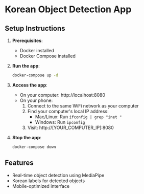 # Korean Object Detection App

## Setup Instructions

1. **Prerequisites**:

   - Docker installed
   - Docker Compose installed

2. **Run the app**:

   ```bash
   docker-compose up -d
   ```

3. **Access the app**:

   - On your computer: http://localhost:8080
   - On your phone:
     1. Connect to the same WiFi network as your computer
     2. Find your computer's local IP address:
        - Mac/Linux: Run `ifconfig | grep "inet "`
        - Windows: Run `ipconfig`
     3. Visit: http://[YOUR_COMPUTER_IP]:8080

4. **Stop the app**:
   ```bash
   docker-compose down
   ```

## Features

- Real-time object detection using MediaPipe
- Korean labels for detected objects
- Mobile-optimized interface
